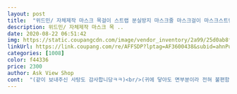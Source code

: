 ```yaml
---
layout: post 
title:  "위드민/ 자체제작 마스크 목걸이 스트랩 분실방지 마스크줄 마스크걸이 마스크스트랩 마스크목걸이" 
description: 위드민/ 자체제작 마스크 목 ..
date: 2020-08-22 06:51:42 
img: https://static.coupangcdn.com/image/vendor_inventory/2a99/25d0ab8f5867fe8d0e837a45955abf323386338619a9ac5ea771ce369e9d.jpg 
linkUrl: https://link.coupang.com/re/AFFSDP?lptag=AF3600438&subid=ahnPublicAsk&pageKey=1752163219&itemId=2983818443&vendorItemId=70972162446&traceid=V0-113-a7a6505eb7e7e54a 
categories: [1008] 
color: f44336 
price: 2300 
author: Ask View Shop 
cont:  "(같이 보내주신 사탕도 감사합니당ㅋㅋ)<br/>(귀에 닿아도 면부분이라 전혀 불편함 없어요)<br/>6개 구입했는데 컬러도 다 예뻐요.<br/><br/>ㅎㅎ 같이 넣어주신 캔디는 아직 먹어보진 않았지만 판매자님 센스 굳<br/>고리는 똑딱단추 쇠고리종류가 있었는데 쇠는 피부에 안좋을것 같고 저학년 아이들이 하기에는 단추가 더 편할것 같았는데 받아보니 정말 더 편하기도 하고 엄청 튼튼하더라구요<br/>고리형보단 단추형으로 알아보고 있었는데.<br/>.<br/><br/>귀 거는 부분에 고리형으로 연결하면 혹시나 귀에 닿을때 불편할까봐.<br/>.<br/><br/>그리고 세련된 투톤에 파스텔톤 색상이라 넘 좋아용 맘에 듭니다!!<br/>길이도 적당해요.<br/>(4살)<br/>노랑이와 핑크 둘다 맘에 들어용^^<br/>다른 아이들 함께 놀때 착용한 것과 비교해 보니 잘한선택 이었어요.<br/><br/>리본끈처럼 미끌미끌한 소재인것도 있고 목걸이가 플라스틱 고리로 연결된 것도 있었는데 이건 일단 줄이 목에 살에 닿아도 거부감 없는 부드러운 천으로 되어있어서 땀이 묻어도 괜찮았어요.<br/><br/>마스크 섞일일 없고 땅에 떨어뜨릴일 없어서 편할것 같아요.<br/><br/>마스크 스트랩은 티비에서 연예인이 하는거만 보다가 실생활에선 그닥 필요없다 생각했는데 일하는 작업환경 특성상 중간중간 마스크 벗어도 되고 또 땀찰때마다 말려 식히기도 해야고 여러모로 쓸모 있을것 같아 주문했어요^^<br/>배송이 오래 걸릴줄 알았는데 주말이었는데도 당일에 송장번호가 뜨더라구요.<br/> 이틀걸려서 받았어요.<br/> 빠른배송 감사해요^^<br/>사탕도 보내주셔서 딸아이가 잘 먹었습니다^^<br/>아이도 보더니 너무 좋아하네요.<br/><br/>아이들이 스트랩 많이 하고 다녀서 사줘야지 하다가 이번에 사줬는데.<br/>.<br/><br/>아이들이 학교갔다 목걸이 분실하고 다른걸 가져오고<br/>안사고 버티다가 구입했습니다.<br/><br/>우선 크게 불편함 없고 피부 예민한데 끈이며 또딱이며 피부에 자극적이지 않아 좋았어요^^<br/>이것저것 알아보다 이걸로 선택 했는데<br/>일단 색깔 너무 이쁘고 단추도 짱짱하네요.<br/><br/>좋은 제품 잘 찾은것 같아요.<br/>ㅋㅋ<br/>진작 사줄걸 그랬어요.<br/><br/>핫핑크, 블루 각각 한개씩 단추형으로 구매했는데.<br/>.<br/><br/>" 
---
```


